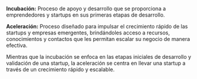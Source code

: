 **Incubación:** Proceso de apoyo y desarrollo que se proporciona a emprendedores y startups en sus primeras etapas de desarrollo.

**Aceleración:** Proceso diseñado para impulsar el crecimiento rápido de las startups y empresas emergentes, brindándoles acceso a recursos, conocimientos y contactos que les permitan escalar su negocio de manera efectiva.

Mientras que la incubación se enfoca en las etapas iniciales de desarrollo y validación de una startup, la aceleración se centra en llevar una startup a través de un crecimiento rápido y escalable.
